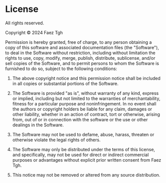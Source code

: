 # License

All rights reserved.

Copyright © 2024 Faez Tgh

Permission is hereby granted, free of charge, to any person obtaining a copy of this software and associated documentation files (the "Software"), to deal in the Software without restriction, including without limitation the rights to use, copy, modify, merge, publish, distribute, sublicense, and/or sell copies of the Software, and to permit persons to whom the Software is furnished to do so, subject to the following conditions:

1. The above copyright notice and this permission notice shall be included in all copies or substantial portions of the Software.

2. The Software is provided "as is", without warranty of any kind, express or implied, including but not limited to the warranties of merchantability, fitness for a particular purpose and noninfringement. In no event shall the authors or copyright holders be liable for any claim, damages or other liability, whether in an action of contract, tort or otherwise, arising from, out of or in connection with the software or the use or other dealings in the Software.

3. The Software may not be used to defame, abuse, harass, threaten or otherwise violate the legal rights of others.

4. The Software may only be distributed under the terms of this license, and specifically, may not be used for direct or indirect commercial purposes or advantages without explicit prior written consent from Faez Tgh.

5. This notice may not be removed or altered from any source distribution.
